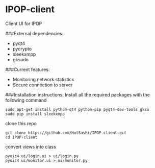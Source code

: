 # IPOP-client
Client UI for IPOP

###External dependencies:
- pyqt4
- pycrypto
- sleekxmpp
- gksudo

###Current features:
- Monitoring network statistics
- Secure connection to server

###Installation instructions:
Install all the required packages with the following command

```
sudo apt-get install python-qt4 python-pip pyqt4-dev-tools gksu
sudo pip install sleekxmpp
```

clone this repo

```
git clone https://github.com/HotSushi/IPOP-client.git
cd IPOP-client
```

convert views into class

```
pyuic4 ui/login.ui > ui/login.py
pyuic4 ui/monitor.ui > ui/monitor.py
```


